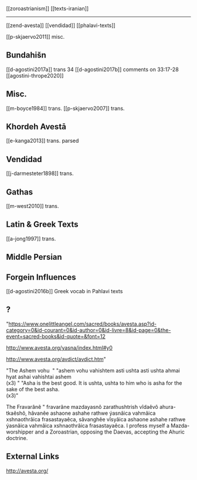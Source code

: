[[zoroastrianism]]
[[texts-iranian]]

---


[[zend-avesta]]
[[vendidad]]
[[phalavi-texts]]

[[p-skjaervo2011]] misc.

## Bundahišn
[[d-agostini2017a]] trans 34
[[d-agostini2017b]] comments on 33:17-28
[[agostini-thrope2020]]



## Misc.
[[m-boyce1984]] trans.
[[p-skjaervo2007]] trans.

## Khordeh Avestā
[[e-kanga2013]] trans. parsed

## Vendidad
[[j-darmesteter1898]] trans.

## Gathas
[[m-west2010]] trans.

## Latin & Greek Texts
[[a-jong1997]] trans.
## Middle Persian
## Forgein Influences
[[d-agostini2016b]] Greek vocab in Pahlavi texts
## ?
"https://www.onelittleangel.com/sacred/books/avesta.asp?id-category=0&id-courant=0&id-author=0&id-livre=8&id-page=0&the-event=sacred-books&id-quote=&font=12

http://www.avesta.org/yasna/index.html#y0

http://www.avesta.org/avdict/avdict.htm"	

"The Ashem vohu 
"	"ashem vohu vahishtem asti
ushta asti ushta ahmai
hyat ashai vahishtai ashem  
(x3)
 "	"Asha is the best good.
It is ushta, ushta to him
who is asha for the sake of the best asha.  
(x3)"

The Fravarânê
"	fravarâne mazdayasnô zarathushtrish vîdaêvô ahura-tkaêshô, hâvanêe ashaone ashahe rathwe ýasnâica vahmâica xshnaothrâica frasastayaêca, sâvanghêe vîsyâica ashaone ashahe rathwe ýasnâica vahmâica xshnaothrâica frasastayaêca. 	I profess myself a Mazda-worshipper and a Zoroastrian, opposing the Daevas, accepting the Ahuric doctrine.


## External Links
http://avesta.org/